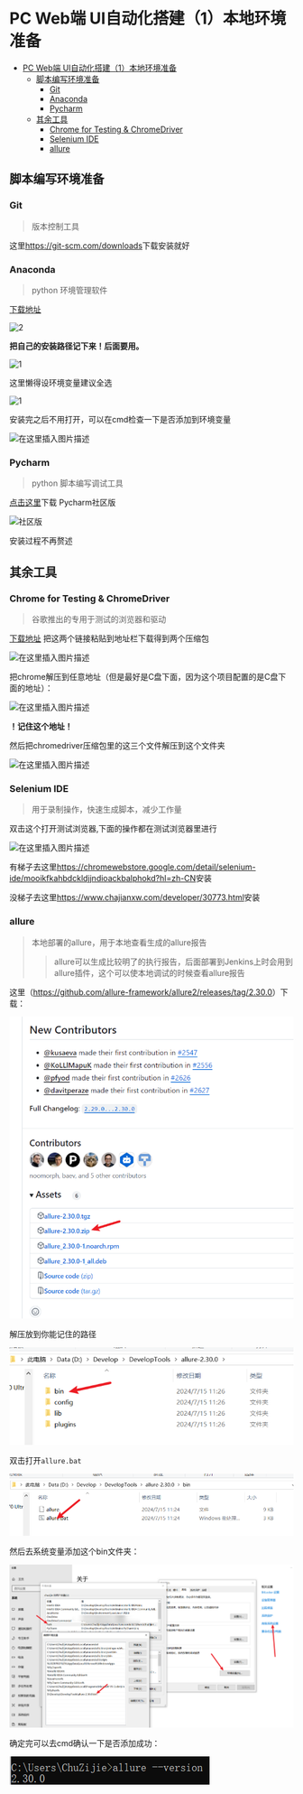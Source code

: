 ﻿
# PC Web端 UI自动化搭建（1）本地环境准备

- [PC Web端 UI自动化搭建（1）本地环境准备](#pc-web端-ui自动化搭建1本地环境准备)
  - [脚本编写环境准备](#脚本编写环境准备)
    - [Git](#git)
    - [Anaconda](#anaconda)
    - [Pycharm](#pycharm)
  - [其余工具](#其余工具)
    - [Chrome for Testing \& ChromeDriver](#chrome-for-testing--chromedriver)
    - [Selenium IDE](#selenium-ide)
    - [allure](#allure)

## 脚本编写环境准备

### Git

> 版本控制工具

这里<https://git-scm.com/downloads>下载安装就好

### Anaconda

> python 环境管理软件

[下载地址](https://www.anaconda.com/download/success)

![2](https://i-blog.csdnimg.cn/direct/5568383bedc448a1b3c14b450d543b31.png)

**把自己的安装路径记下来！后面要用。**

![1](https://i-blog.csdnimg.cn/direct/ebc0bc7229f942ee969c83097bf88f18.png)

这里懒得设环境变量建议全选

![1](https://i-blog.csdnimg.cn/direct/19fc94207a3744acb6cba5d98fb2da66.png)

安装完之后不用打开，可以在cmd检查一下是否添加到环境变量

![在这里插入图片描述](https://i-blog.csdnimg.cn/direct/453f5eee6b3e4306b7783fb9b25ab77a.png)

### Pycharm

> python 脚本编写调试工具

[点击这里](https://www.jetbrains.com/pycharm/download/?section=windows)下载
Pycharm社区版

![社区版](https://i-blog.csdnimg.cn/direct/b78612139adc4ecebcd6846ba0f04c85.png)

安装过程不再赘述

## 其余工具

### Chrome for Testing & ChromeDriver

> 谷歌推出的专用于测试的浏览器和驱动

[下载地址](https://googlechromelabs.github.io/chrome-for-testing/#stable)
把这两个链接粘贴到地址栏下载得到两个压缩包

![在这里插入图片描述](https://i-blog.csdnimg.cn/direct/c3d5e90c206148f1bbb644c989381f37.png)

把chrome解压到任意地址（但是最好是C盘下面，因为这个项目配置的是C盘下面的地址）：

![在这里插入图片描述](https://i-blog.csdnimg.cn/direct/e27a329144944b89bfd283449ad6ecf0.png)

**！记住这个地址！**

然后把chromedriver压缩包里的这三个文件解压到这个文件夹

![在这里插入图片描述](https://i-blog.csdnimg.cn/direct/aaedb20e56e44fb7bc20d6b4293712b1.png)

### Selenium IDE

>用于录制操作，快速生成脚本，减少工作量

双击这个打开测试浏览器,下面的操作都在测试浏览器里进行

![在这里插入图片描述](https://i-blog.csdnimg.cn/direct/fced8391e1b04e13bbe8832bf5802888.png)

有梯子去这里<https://chromewebstore.google.com/detail/selenium-ide/mooikfkahbdckldjjndioackbalphokd?hl=zh-CN>安装

没梯子去这里<https://www.chajianxw.com/developer/30773.html>安装

### allure

>本地部署的allure，用于本地查看生成的allure报告
>>allure可以生成比较明了的执行报告，后面部署到Jenkins上时会用到allure插件，这个可以使本地调试的时候查看allure报告

这里（<https://github.com/allure-framework/allure2/releases/tag/2.30.0>）下载：

![20240828165932](https://raw.githubusercontent.com/ZiJie26/picgo-win/main/1_PC-Web端-UI自动化搭建-环境准备/20240828165932.png)

解压放到你能记住的路径

![20240828173432](https://raw.githubusercontent.com/ZiJie26/picgo-win/main/1_PC-Web端-UI自动化搭建-环境准备/20240828173432.png)

双击打开`allure.bat`

![20240828173538](https://raw.githubusercontent.com/ZiJie26/picgo-win/main/1_PC-Web端-UI自动化搭建-环境准备/20240828173538.png)

然后去系统变量添加这个bin文件夹：

![20240828173728](https://raw.githubusercontent.com/ZiJie26/picgo-win/main/1_PC-Web端-UI自动化搭建-环境准备/20240828173728.png)

确定完可以去cmd确认一下是否添加成功：

![20240828175224](https://raw.githubusercontent.com/ZiJie26/picgo-win/main/1_PC-Web端-UI自动化搭建-环境准备/20240828175224.png)
